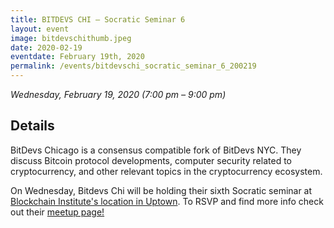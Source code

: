 ```yaml
---
title: BITDEVS CHI – Socratic Seminar 6
layout: event
image: bitdevschithumb.jpeg
date: 2020-02-19
eventdate: February 19th, 2020
permalink: /events/bitdevschi_socratic_seminar_6_200219
---
```


<i>Wednesday, February 19, 2020 (7:00 pm – 9:00 pm)</i>

<h2>Details</h2>
BitDevs Chicago is a consensus compatible fork of BitDevs NYC. They discuss Bitcoin protocol developments, computer security related to cryptocurrency, and other relevant topics in the cryptocurrency ecosystem.

On Wednesday, Bitdevs Chi will be holding their sixth Socratic seminar at <a href="https://theblockchaininstitute.org/contact-us/" target="_blank" rel="noopener">Blockchain Institute's location in Uptown</a>.
To RSVP and find more info check out their <a href="https://www.meetup.com/ChiBitDevs/events/268459871/" target="_blank" rel="noopener">meetup page!</a>

